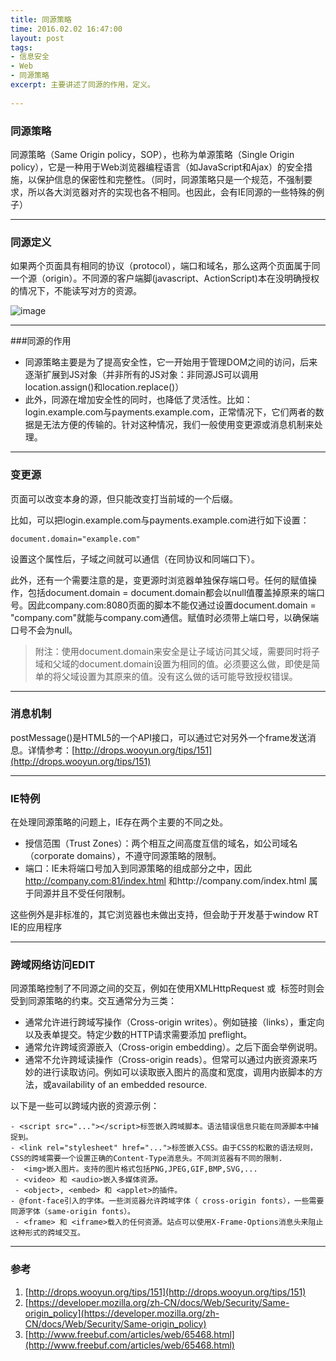 ```yaml
---
title: 同源策略
time: 2016.02.02 16:47:00
layout: post
tags:
- 信息安全
- Web
- 同源策略
excerpt: 主要讲述了同源的作用，定义。
    
---
```


### 同源策略
同源策略（Same Origin policy，SOP），也称为单源策略（Single Origin policy），它是一种用于Web浏览器编程语言（如JavaScript和Ajax）的安全措施，以保护信息的保密性和完整性。（同时，同源策略只是一个规范，不强制要求，所以各大浏览器对齐的实现也各不相同。也因此，会有IE同源的一些特殊的例子）

---

### 同源定义
如果两个页面具有相同的协议（protocol），端口和域名，那么这两个页面属于同一个源（origin）。不同源的客户端脚(javascript、ActionScript)本在没明确授权的情况下，不能读写对方的资源。

![image](http://momomoxiaoxi.com/img/post/origin/1.png)

---

###同源的作用
 - 同源策略主要是为了提高安全性，它一开始用于管理DOM之间的访问，后来逐渐扩展到JS对象（并非所有的JS对象：非同源JS可以调用location.assign()和location.replace()）
- 此外，同源在增加安全性的同时，也降低了灵活性。比如：login.example.com与payments.example.com，正常情况下，它们两者的数据是无法方便的传输的。针对这种情况，我们一般使用变更源或消息机制来处理。
 
---

### 变更源
页面可以改变本身的源，但只能改变打当前域的一个后缀。

比如，可以把login.example.com与payments.example.com进行如下设置：

	document.domain="example.com"
	
设置这个属性后，子域之间就可以通信（在同协议和同端口下）。

此外，还有一个需要注意的是，变更源时浏览器单独保存端口号。任何的赋值操作，包括document.domain = document.domain都会以null值覆盖掉原来的端口号。因此company.com:8080页面的脚本不能仅通过设置document.domain = "company.com"就能与company.com通信。赋值时必须带上端口号，以确保端口号不会为null。

>附注：使用document.domain来安全是让子域访问其父域，需要同时将子域和父域的document.domain设置为相同的值。必须要这么做，即使是简单的将父域设置为其原来的值。没有这么做的话可能导致授权错误。

---

### 消息机制

postMessage()是HTML5的一个API接口，可以通过它对另外一个frame发送消息。详情参考：[http://drops.wooyun.org/tips/151](http://drops.wooyun.org/tips/151)

---

### IE特例

在处理同源策略的问题上，IE存在两个主要的不同之处。

- 授信范围（Trust Zones）：两个相互之间高度互信的域名，如公司域名（corporate domains），不遵守同源策略的限制。
- 端口：IE未将端口号加入到同源策略的组成部分之中，因此 http://company.com:81/index.html 和http://company.com/index.html  属于同源并且不受任何限制。

这些例外是非标准的，其它浏览器也未做出支持，但会助于开发基于window RT IE的应用程序

---

### 跨域网络访问EDIT
同源策略控制了不同源之间的交互，例如在使用XMLHttpRequest 或 <img> 标签时则会受到同源策略的约束。交互通常分为三类：

- 通常允许进行跨域写操作（Cross-origin writes）。例如链接（links），重定向以及表单提交。特定少数的HTTP请求需要添加 preflight。
- 通常允许跨域资源嵌入（Cross-origin embedding）。之后下面会举例说明。
- 通常不允许跨域读操作（Cross-origin reads）。但常可以通过内嵌资源来巧妙的进行读取访问。例如可以读取嵌入图片的高度和宽度，调用内嵌脚本的方法，或availability of an embedded resource.

以下是一些可以跨域内嵌的资源示例：

```
- <script src="..."></script>标签嵌入跨域脚本。语法错误信息只能在同源脚本中捕捉到。
- <link rel="stylesheet" href="...">标签嵌入CSS。由于CSS的松散的语法规则，CSS的跨域需要一个设置正确的Content-Type消息头。不同浏览器有不同的限制.
-  <img>嵌入图片。支持的图片格式包括PNG,JPEG,GIF,BMP,SVG,...
 - <video> 和 <audio>嵌入多媒体资源。
 - <object>, <embed> 和 <applet>的插件。
- @font-face引入的字体。一些浏览器允许跨域字体（ cross-origin fonts），一些需要同源字体（same-origin fonts）。
 - <frame> 和 <iframe>载入的任何资源。站点可以使用X-Frame-Options消息头来阻止这种形式的跨域交互。
```

----

### 参考
1. [http://drops.wooyun.org/tips/151](http://drops.wooyun.org/tips/151)
2. [https://developer.mozilla.org/zh-CN/docs/Web/Security/Same-origin_policy](https://developer.mozilla.org/zh-CN/docs/Web/Security/Same-origin_policy)
3. [http://www.freebuf.com/articles/web/65468.html](http://www.freebuf.com/articles/web/65468.html)
